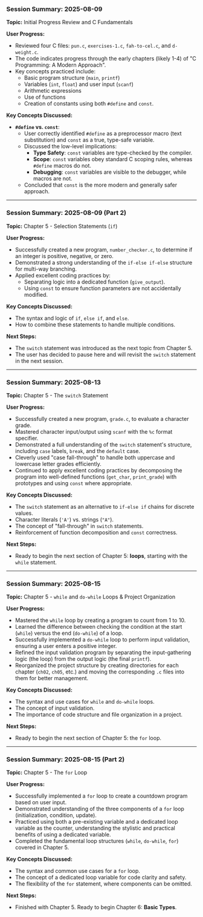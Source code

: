 ### Session Summary: 2025-08-09

**Topic:** Initial Progress Review and C Fundamentals

**User Progress:**
- Reviewed four C files: `pun.c`, `exercises-1.c`, `fah-to-cel.c`, and `d-weight.c`.
- The code indicates progress through the early chapters (likely 1-4) of "C Programming: A Modern Approach".
- Key concepts practiced include:
    - Basic program structure (`main`, `printf`)
    - Variables (`int`, `float`) and user input (`scanf`)
    - Arithmetic expressions
    - Use of functions
    - Creation of constants using both `#define` and `const`.

**Key Concepts Discussed:**
- **`#define` vs. `const`**:
    - User correctly identified `#define` as a preprocessor macro (text substitution) and `const` as a true, type-safe variable.
    - Discussed the low-level implications:
        - **Type Safety**: `const` variables are type-checked by the compiler.
        - **Scope**: `const` variables obey standard C scoping rules, whereas `#define` macros do not.
        - **Debugging**: `const` variables are visible to the debugger, while macros are not.
    - Concluded that `const` is the more modern and generally safer approach.

---

### Session Summary: 2025-08-09 (Part 2)

**Topic:** Chapter 5 - Selection Statements (`if`)

**User Progress:**
- Successfully created a new program, `number_checker.c`, to determine if an integer is positive, negative, or zero.
- Demonstrated a strong understanding of the `if-else if-else` structure for multi-way branching.
- Applied excellent coding practices by:
    - Separating logic into a dedicated function (`give_output`).
    - Using `const` to ensure function parameters are not accidentally modified.

**Key Concepts Discussed:**
- The syntax and logic of `if`, `else if`, and `else`.
- How to combine these statements to handle multiple conditions.

**Next Steps:**
- The `switch` statement was introduced as the next topic from Chapter 5.
- The user has decided to pause here and will revisit the `switch` statement in the next session.
---

### Session Summary: 2025-08-13

**Topic:** Chapter 5 - The `switch` Statement

**User Progress:**
- Successfully created a new program, `grade.c`, to evaluate a character grade.
- Mastered character input/output using `scanf` with the `%c` format specifier.
- Demonstrated a full understanding of the `switch` statement's structure, including `case` labels, `break`, and the `default` case.
- Cleverly used "case fall-through" to handle both uppercase and lowercase letter grades efficiently.
- Continued to apply excellent coding practices by decomposing the program into well-defined functions (`get_char`, `print_grade`) with prototypes and using `const` where appropriate.

**Key Concepts Discussed:**
- The `switch` statement as an alternative to `if-else if` chains for discrete values.
- Character literals (`'A'`) vs. strings (`"A"`).
- The concept of "fall-through" in `switch` statements.
- Reinforcement of function decomposition and `const` correctness.

**Next Steps:**
- Ready to begin the next section of Chapter 5: **loops**, starting with the `while` statement.
---

### Session Summary: 2025-08-15

**Topic:** Chapter 5 - `while` and `do-while` Loops & Project Organization

**User Progress:**
- Mastered the `while` loop by creating a program to count from 1 to 10.
- Learned the difference between checking the condition at the start (`while`) versus the end (`do-while`) of a loop.
- Successfully implemented a `do-while` loop to perform input validation, ensuring a user enters a positive integer.
- Refined the input validation program by separating the input-gathering logic (the loop) from the output logic (the final `printf`).
- Reorganized the project structure by creating directories for each chapter (`ch02`, `ch05`, etc.) and moving the corresponding `.c` files into them for better management.

**Key Concepts Discussed:**
- The syntax and use cases for `while` and `do-while` loops.
- The concept of input validation.
- The importance of code structure and file organization in a project.

**Next Steps:**
- Ready to begin the next section of Chapter 5: the `for` loop.
---

### Session Summary: 2025-08-15 (Part 2)

**Topic:** Chapter 5 - The `for` Loop

**User Progress:**
- Successfully implemented a `for` loop to create a countdown program based on user input.
- Demonstrated understanding of the three components of a `for` loop (initialization, condition, update).
- Practiced using both a pre-existing variable and a dedicated loop variable as the counter, understanding the stylistic and practical benefits of using a dedicated variable.
- Completed the fundamental loop structures (`while`, `do-while`, `for`) covered in Chapter 5.

**Key Concepts Discussed:**
- The syntax and common use cases for a `for` loop.
- The concept of a dedicated loop variable for code clarity and safety.
- The flexibility of the `for` statement, where components can be omitted.

**Next Steps:**
- Finished with Chapter 5. Ready to begin Chapter 6: **Basic Types**.